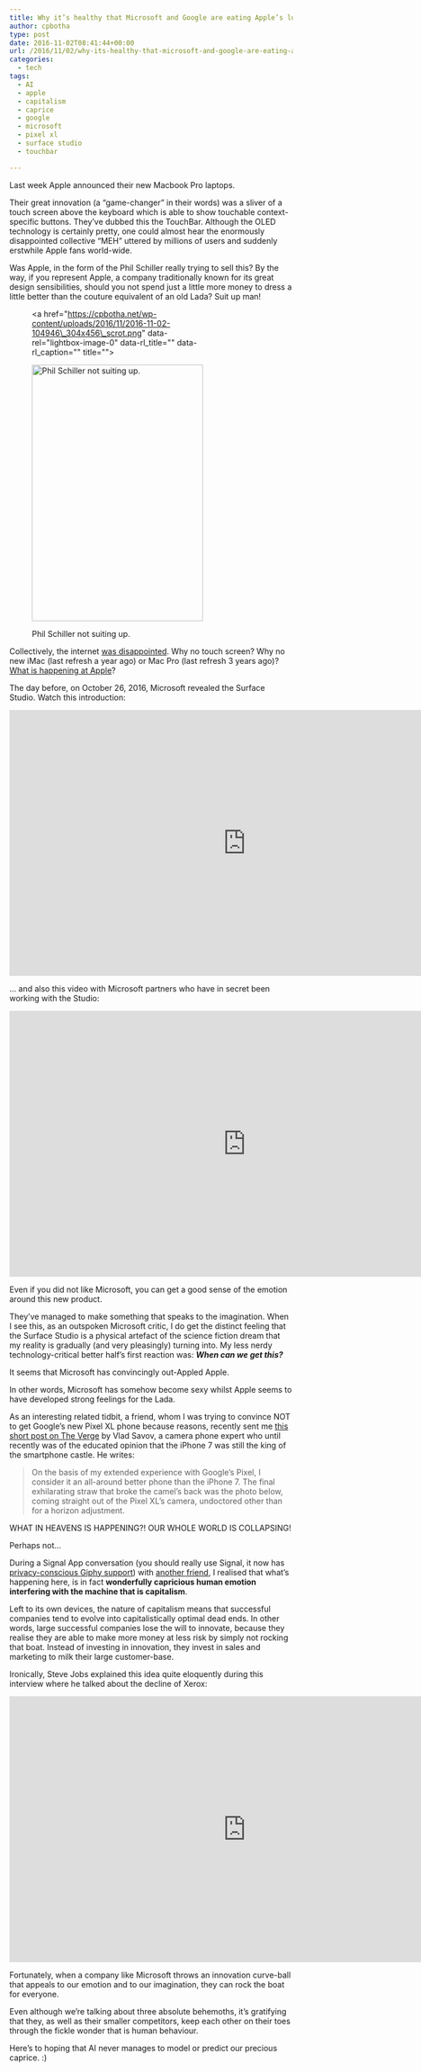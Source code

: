 ```yaml
---
title: Why it’s healthy that Microsoft and Google are eating Apple’s lunch
author: cpbotha
type: post
date: 2016-11-02T08:41:44+00:00
url: /2016/11/02/why-its-healthy-that-microsoft-and-google-are-eating-apples-lunch/
categories:
  - tech
tags:
  - AI
  - apple
  - capitalism
  - caprice
  - google
  - microsoft
  - pixel xl
  - surface studio
  - touchbar

---
```

Last week Apple announced their new Macbook Pro laptops.

Their great innovation (a &#8220;game-changer&#8221; in their words) was a sliver of a touch screen above the keyboard which is able to show touchable context-specific buttons. They&#8217;ve dubbed this the TouchBar. Although the OLED technology is certainly pretty, one could almost hear the enormously disappointed collective &#8220;MEH&#8221; uttered by millions of users and suddenly erstwhile Apple fans world-wide.

Was Apple, in the form of the Phil Schiller really trying to sell this? By the way, if you represent Apple, a company traditionally known for its great design sensibilities, should you not spend just a little more money to dress a little better than the couture equivalent of an old Lada? Suit up man!<figure id="attachment_2533" aria-describedby="caption-attachment-2533" style="width: 304px" class="wp-caption alignnone"><a href="https://cpbotha.net/wp-content/uploads/2016/11/2016-11-02-104946\_304x456\_scrot.png" data-rel="lightbox-image-0" data-rl\_title="" data-rl\_caption="" title="">

<img data-attachment-id="2533" data-permalink="https://cpbotha.net/2016/11/02/why-its-healthy-that-microsoft-and-google-are-eating-apples-lunch/2016-11-02-104946_304x456_scrot/" data-orig-file="https://cpbotha.net/wp-content/uploads/2016/11/2016-11-02-104946_304x456_scrot.png" data-orig-size="304,456" data-comments-opened="1" data-image-meta="{&quot;aperture&quot;:&quot;0&quot;,&quot;credit&quot;:&quot;&quot;,&quot;camera&quot;:&quot;&quot;,&quot;caption&quot;:&quot;&quot;,&quot;created_timestamp&quot;:&quot;0&quot;,&quot;copyright&quot;:&quot;&quot;,&quot;focal_length&quot;:&quot;0&quot;,&quot;iso&quot;:&quot;0&quot;,&quot;shutter_speed&quot;:&quot;0&quot;,&quot;title&quot;:&quot;&quot;,&quot;orientation&quot;:&quot;0&quot;}" data-image-title="2016-11-02-104946_304x456_scrot" data-image-description="" data-medium-file="https://cpbotha.net/wp-content/uploads/2016/11/2016-11-02-104946_304x456_scrot-200x300.png" data-large-file="https://cpbotha.net/wp-content/uploads/2016/11/2016-11-02-104946_304x456_scrot.png" class="size-full wp-image-2533" src="https://cpbotha.net/wp-content/uploads/2016/11/2016-11-02-104946_304x456_scrot.png" alt="Phil Schiller not suiting up." width="304" height="456" srcset="https://cpbotha.net/wp-content/uploads/2016/11/2016-11-02-104946_304x456_scrot.png 304w, https://cpbotha.net/wp-content/uploads/2016/11/2016-11-02-104946_304x456_scrot-200x300.png 200w" sizes="(max-width: 304px) 85vw, 304px" /></a><figcaption id="caption-attachment-2533" class="wp-caption-text">Phil Schiller not suiting up.</figcaption></figure> 

Collectively, the internet [was disappointed][1]. Why no touch screen? Why no new iMac (last refresh a year ago) or Mac Pro (last refresh 3 years ago)? [What is happening at Apple][2]?

The day before, on October 26, 2016, Microsoft revealed the Surface Studio. Watch this introduction:

<div class="jetpack-video-wrapper">
  <span class="embed-youtube" style="text-align:center; display: block;"><iframe class='youtube-player' type='text/html' width='840' height='473' src='https://www.youtube.com/embed/BzMLA8YIgG0?version=3&#038;rel=1&#038;fs=1&#038;autohide=2&#038;showsearch=0&#038;showinfo=1&#038;iv_load_policy=1&#038;wmode=transparent' allowfullscreen='true' style='border:0;'></iframe></span>
</div>

&#8230; and also this video with Microsoft partners who have in secret been working with the Studio:

<div class="jetpack-video-wrapper">
  <span class="embed-youtube" style="text-align:center; display: block;"><iframe class='youtube-player' type='text/html' width='840' height='473' src='https://www.youtube.com/embed/WMklcdzcNcU?version=3&#038;rel=1&#038;fs=1&#038;autohide=2&#038;showsearch=0&#038;showinfo=1&#038;iv_load_policy=1&#038;wmode=transparent' allowfullscreen='true' style='border:0;'></iframe></span>
</div>

Even if you did not like Microsoft, you can get a good sense of the emotion around this new product.

They&#8217;ve managed to make something that speaks to the imagination. When I see this, as an outspoken Microsoft critic, I do get the distinct feeling that the Surface Studio is a physical artefact of the science fiction dream that my reality is gradually (and very pleasingly) turning into. My less nerdy technology-critical better half&#8217;s first reaction was: **_When can we get this?_**

It seems that Microsoft has convincingly out-Appled Apple.

In other words, Microsoft has somehow become sexy whilst Apple seems to have developed strong feelings for the Lada.

As an interesting related tidbit, a friend, whom I was trying to convince NOT to get Google&#8217;s new Pixel XL phone because reasons, recently sent me [this short post on The Verge][3] by Vlad Savov, a camera phone expert who until recently was of the educated opinion that the iPhone 7 was still the king of the smartphone castle. He writes:

> On the basis of my extended experience with Google’s Pixel, I consider it an all-around better phone than the iPhone 7. The final exhilarating straw that broke the camel’s back was the photo below, coming straight out of the Pixel XL’s camera, undoctored other than for a horizon adjustment.

WHAT IN HEAVENS IS HAPPENING?! OUR WHOLE WORLD IS COLLAPSING!

Perhaps not&#8230;

During a Signal App conversation (you should really use Signal, it now has [privacy-conscious Giphy support][4]) with [another friend][5], I realised that what&#8217;s happening here, is in fact **wonderfully capricious human emotion interfering with the machine that is capitalism**.

Left to its own devices, the nature of capitalism means that successful companies tend to evolve into capitalistically optimal dead ends. In other words, large successful companies lose the will to innovate, because they realise they are able to make more money at less risk by simply not rocking that boat. Instead of investing in innovation, they invest in sales and marketing to milk their large customer-base.

Ironically, Steve Jobs explained this idea quite eloquently during this interview where he talked about the decline of Xerox:

<div class="jetpack-video-wrapper">
  <span class="embed-youtube" style="text-align:center; display: block;"><iframe class='youtube-player' type='text/html' width='840' height='473' src='https://www.youtube.com/embed/_1rXqD6M614?version=3&#038;rel=1&#038;fs=1&#038;autohide=2&#038;showsearch=0&#038;showinfo=1&#038;iv_load_policy=1&#038;wmode=transparent' allowfullscreen='true' style='border:0;'></iframe></span>
</div>

Fortunately, when a company like Microsoft throws an innovation curve-ball that appeals to our emotion and to our imagination, they can rock the boat for everyone.

Even although we&#8217;re talking about three absolute behemoths, it&#8217;s gratifying that they, as well as their smaller competitors, keep each other on their toes through the fickle wonder that is human behaviour.

Here&#8217;s to hoping that AI never manages to model or predict our precious caprice. :)

 [1]: http://www.huffingtonpost.com/entry/new-apple-macbook-pro_us_58123abde4b064e1b4b0fd76
 [2]: https://milen.me/writings/mac-platform-decline/
 [3]: http://www.theverge.com/circuitbreaker/2016/10/29/13466786/google-pixel-photo-better-than-iphone
 [4]: https://www.whispersystems.org/blog/giphy-experiment/
 [5]: http://francoismalan.com/